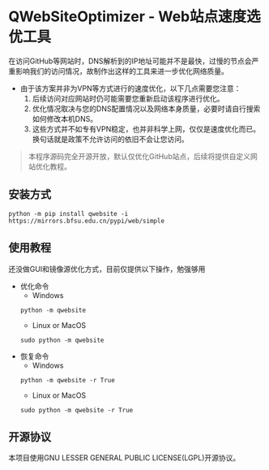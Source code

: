 # QWebSiteOptimizer - Web站点速度选优工具

在访问GitHub等网站时，DNS解析到的IP地址可能并不是最快，过慢的节点会严重影响我们的访问情况，故制作出这样的工具来进一步优化网络质量。  

* 由于该方案并非为VPN等方式进行的速度优化，以下几点需要您注意：
  1. 后续访问对应网站时仍可能需要您重新启动该程序进行优化。
  2. 优化情况取决与您的DNS配置情况以及网络本身质量，必要时请自行搜索如何修改本机DNS。
  3. 这些方式并不如专有VPN稳定，也并非科学上网，仅仅是速度优化而已。换句话就是政策不允许访问的依旧不会让您访问。

> 本程序源码完全开源开放，默认仅优化GitHub站点，后续将提供自定义网站优化教程。

## 安装方式

```
python -m pip install qwebsite -i https://mirrors.bfsu.edu.cn/pypi/web/simple
```

## 使用教程

还没做GUI和镜像源优化方式，目前仅提供以下操作，勉强够用  

* 优化命令  
  * Windows  
  ```
  python -m qwebsite
  ```
  * Linux or MacOS  
  ```
  sudo python -m qwebsite
  ```
* 恢复命令  
  * Windows  
  ```
  python -m qwebsite -r True
  ```
  * Linux or MacOS  
  ```
  sudo python -m qwebsite -r True
  ```

## 开源协议
本项目使用GNU LESSER GENERAL PUBLIC LICENSE(LGPL)开源协议。
